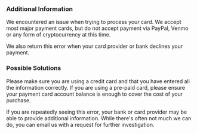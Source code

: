 
### Additional Information

We encountered an issue when trying to process your card. We accept most major payment cards, but do not accept payment via PayPal, Venmo or any form of cryptocurrency at this time.

We also return this error when your card provider or bank declines your payment.

### Possible Solutions

Please make sure you are using a credit card and that you have entered all the information correctly. If you are using a pre-paid card, please ensure your payment card account balance is enough to cover the cost of your purchase.

If you are repeatedly seeing this error, your bank or card provider may be able to provide additional information. While there's often not much we can do, you can email us with a request for further investigation.
